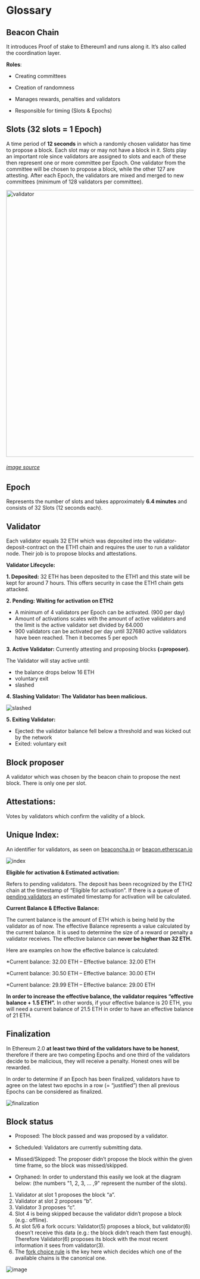 # Glossary

## Beacon Chain
 
It introduces Proof of stake to Ethereum1 and runs along it. It’s also called the coordination layer.

**Roles**:

  * Creating committees
  
  * Creation of randomness 
  
  * Manages rewards, penalties and validators
  
  * Responsible for timing (Slots & Epochs) 


## Slots (32 slots = 1 Epoch) 
A time period of **12 seconds** in which a randomly chosen validator has time to propose a block.
Each slot may or may not have a block in it. 
Slots play an important role since validators are assigned to slots and each of these then represent one or more committee per Epoch. One validator from the committee will be chosen to propose a block, while the other 127 are attesting. After each Epoch, the validators are mixed and merged to new committees (minimum of 128 validators per committee).

<img width="717" alt="validator" src="https://user-images.githubusercontent.com/26490734/73458538-bd09eb80-4375-11ea-83a1-27b5fb1394a1.png">

###### [image source](https://medium.com/coinmonks/eth2-0-phase-0-basics-for-new-contributors-8a0a22bc38c7)  

## Epoch

Represents the number of slots and takes approximately **6.4 minutes** and consists of 32 Slots (12 seconds each).


## Validator 
Each validator equals 32 ETH which was deposited into the validator-deposit-contract on the ETH1 chain and requires the user 
to run a validator node. Their job is to propose blocks and attestations.


**Validator Lifecycle:**
	
**1. Deposited:**
  32 ETH has been deposited to the ETH1 and this state will be kept for around 7 hours. 
  This offers security in case the ETH1 chain gets attacked.
      
      
**2. Pending: Waiting for activation on ETH2**
  * A minimum of 4 validators per Epoch can be activated. (900 per day)
  * Amount of activations scales with the amount of active validators 
    and the limit is the active validator set divided by 64.000
  * 900 validators can be activated per day until 327680 active validators have been reached. 
    Then it becomes 5 per epoch
    
              
**3. Active Validator:**
Currently attesting and proposing blocks **(=proposer)**. 

  The Validator will stay active until:
  * the balance drops below 16 ETH
  * voluntary exit
  * slashed
  
**4. Slashing Validator: The Validator has been malicious.**


![slashed](https://user-images.githubusercontent.com/26490734/73463604-d44cd700-437d-11ea-9c11-a2fed18fdc6d.png)



**5. Exiting Validator:**

  * Ejected: the validator balance fell below a threshold and was kicked out by the network
  * Exited: voluntary exit
  
  
## Block proposer

A validator which was chosen by the beacon chain to propose the next block. There is only one per slot. 

## Attestations: 

Votes by validators which confirm the validity of a block.

## Unique Index:

An identifier for validators, as seen on [beaconcha.in](https://www.beaconcha.in/) or [beacon.etherscan.io](https://beacon.etherscan.io/)

![index](https://user-images.githubusercontent.com/26490734/73463991-7a004600-437e-11ea-9ddb-78aa30f2d1ae.png)


**Eligible for activation & Estimated activation:**

Refers to pending validators. The deposit has been recognized by the ETH2 chain at the timestamp of “Eligible for activation”.
If there is a queue of [pending validators](https://www.beaconcha.in/validators) an estimated timestamp for activation will be calculated.


**Current Balance & Effective Balance:**

The current balance is the amount of ETH which is being held by the validator as of now. 
The effective Balance represents a value calculated by the current balance. It is used to determine the size of a reward or penalty a validator receives. The effective balance can **never be higher than 32 ETH.** 

Here are examples on how the effective balance is calculated:

  *Current balance: 32.00 ETH – Effective balance: 32.00 ETH
  
  *Current balance: 30.50 ETH – Effective balance: 30.00 ETH
  
  *Current balance: 29.99 ETH – Effective balance: 29.00 ETH
  
**In order to increase the effective balance, the validator requires “effective balance + 1.5 ETH”.**
In other words, if your effective balance is 20 ETH, you will need a current balance of 
21.5 ETH in order to have an effective balance of 21 ETH.


## Finalization

In Ethereum 2.0 **at least two third of the validators have to be honest**, therefore if there are two competing Epochs and one third of the validators decide to be malicious, they will receive a penalty. Honest ones will be rewarded. 

In order to determine if an Epoch has been finalized, validators have to agree on the latest two epochs in a row (= “justified”) then all previous Epochs can be considered as finalized.

![finalization](https://user-images.githubusercontent.com/26490734/73467349-81761e00-4383-11ea-8733-af69fa72ebf6.png)


## Block status 

  * Proposed: The block passed and was proposed by a validator.
  
  * Scheduled: Validators are currently submitting data.
  
  * Missed/Skipped: The proposer didn’t propose the block within the given time frame, so the block was missed/skipped. 

  * Orphaned: In order to understand this easily we look at the diagram below: (the numbers "1, 2, 3,  ... ,9" represent the                    number of the slots).
  
  
  1. Validator at slot 1 proposes the block “a”.
  2. Validator at slot 2 proposes “b”.
  3. Validator 3 proposes “c”. 
  4. Slot 4 is being skipped because the validator didn’t propose a block (e.g.: offline).
  5. At slot 5/6 a fork occurs: Validator(5) proposes a block, but validator(6) doesn’t receive this data (e.g.: the block          didn’t reach them fast enough). Therefore Validator(6) proposes its block with the most recent information it sees from 
     validator(3). 
  6. The [fork choice rule](https://notes.ethereum.org/@vbuterin/rkhCgQteN?type=view#LMD-GHOST-fork-choice-rule) is the key         here which decides which one of the available chains is the canonical one.
	
![image](https://user-images.githubusercontent.com/26490734/73468330-e67e4380-4384-11ea-81cd-cb18d7a88e92.png)
